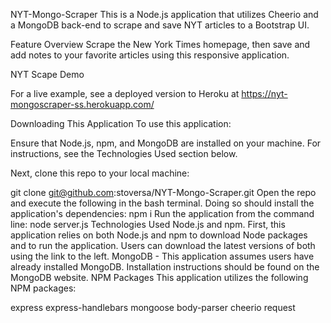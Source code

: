NYT-Mongo-Scraper
This is a Node.js application that utilizes Cheerio and a MongoDB back-end to scrape and save NYT articles to a Bootstrap UI.

Feature Overview
Scrape the New York Times homepage, then save and add notes to your favorite articles using this responsive application.

NYT Scape Demo

For a live example, see a deployed version to Heroku at https://nyt-mongoscraper-ss.herokuapp.com/

Downloading This Application
To use this application:

Ensure that Node.js, npm, and MongoDB are installed on your machine. For instructions, see the Technologies Used section below.

Next, clone this repo to your local machine:

git clone git@github.com:stoversa/NYT-Mongo-Scraper.git
Open the repo and execute the following in the bash terminal. Doing so should install the application's dependencies:
npm i
Run the application from the command line:
node server.js
Technologies Used
Node.js and npm. First, this application relies on both Node.js and npm to download Node packages and to run the application. Users can download the latest versions of both using the link to the left.
MongoDB - This application assumes users have already installed MongoDB. Installation instructions should be found on the MongoDB website.
NPM Packages
This application utilizes the following NPM packages:

express
express-handlebars
mongoose
body-parser
cheerio
request